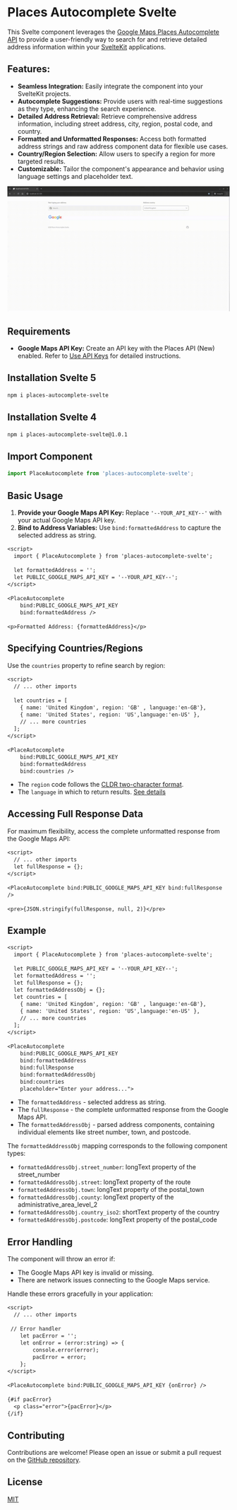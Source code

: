# Places Autocomplete Svelte

This Svelte component leverages the [Google Maps Places Autocomplete API](https://developers.google.com/maps/documentation/javascript/place-autocomplete-overview) to provide a user-friendly way to search for and retrieve detailed address information within your [SvelteKit](https://kit.svelte.dev) applications.

## Features:

- **Seamless Integration:** Easily integrate the component into your SvelteKit projects.
- **Autocomplete Suggestions:** Provide users with real-time suggestions as they type, enhancing the search experience.
- **Detailed Address Retrieval:** Retrieve comprehensive address information, including street address, city, region, postal code, and country.
- **Formatted and Unformatted Responses:** Access both formatted address strings and raw address component data for flexible use cases.
- **Country/Region Selection:** Allow users to specify a region for more targeted results.
- **Customizable:** Tailor the component's appearance and behavior using language settings and placeholder text.

![Places Autocomplete Svelte](places-autocomplete-svelte.gif)


## Requirements

- **Google Maps API Key:** Create an API key with the Places API (New) enabled. Refer to [Use API Keys](https://developers.google.com/maps/documentation/javascript/get-api-key) for detailed instructions.

## Installation Svelte 5

```bash
npm i places-autocomplete-svelte
```

## Installation Svelte 4

```bash
npm i places-autocomplete-svelte@1.0.1
```

## Import Component

```javascript
import PlaceAutocomplete from 'places-autocomplete-svelte';
```

## Basic Usage

1. **Provide your Google Maps API Key:** Replace `'--YOUR_API_KEY--'` with your actual Google Maps API key.
2. **Bind to Address Variables:** Use `bind:formattedAddress` to capture the selected address as string.

```svelte
<script>
  import { PlaceAutocomplete } from 'places-autocomplete-svelte';

  let formattedAddress = '';
  let PUBLIC_GOOGLE_MAPS_API_KEY = '--YOUR_API_KEY--';
</script>

<PlaceAutocomplete 
    bind:PUBLIC_GOOGLE_MAPS_API_KEY 
    bind:formattedAddress />

<p>Formatted Address: {formattedAddress}</p> 
```


## Specifying Countries/Regions

Use the `countries` property to refine search by region:

```svelte
<script>
  // ... other imports

  let countries = [
    { name: 'United Kingdom', region: 'GB' , language:'en-GB'},
    { name: 'United States', region: 'US',language:'en-US' },
    // ... more countries
  ];
</script>

<PlaceAutocomplete 
    bind:PUBLIC_GOOGLE_MAPS_API_KEY 
    bind:formattedAddress 
    bind:countries /> 
```

- The `region` code follows the [CLDR two-character format](https://developers.google.com/maps/documentation/javascript/reference/autocomplete-data#AutocompleteRequest).
- The `language` in which to return results. [See details](https://developers.google.com/maps/documentation/javascript/reference/autocomplete-data#AutocompleteRequest.language)

## Accessing Full Response Data

For maximum flexibility, access the complete unformatted response from the Google Maps API:

```svelte
<script>
  // ... other imports
  let fullResponse = {}; 
</script>

<PlaceAutocomplete bind:PUBLIC_GOOGLE_MAPS_API_KEY bind:fullResponse />

<pre>{JSON.stringify(fullResponse, null, 2)}</pre>
```

## Example
```svelte
<script>
  import { PlaceAutocomplete } from 'places-autocomplete-svelte';

  let PUBLIC_GOOGLE_MAPS_API_KEY = '--YOUR_API_KEY--';
  let formattedAddress = '';
  let fullResponse = {};
  let formattedAddressObj = {};
  let countries = [
    { name: 'United Kingdom', region: 'GB' , language:'en-GB'},
    { name: 'United States', region: 'US',language:'en-US' },
    // ... more countries
  ];
</script>

<PlaceAutocomplete 
    bind:PUBLIC_GOOGLE_MAPS_API_KEY 
    bind:formattedAddress
    bind:fullResponse
    bind:formattedAddressObj
    bind:countries
    placeholder="Enter your address...">

```
- The `formattedAddress` - selected address as string.
- The `fullResponse` - the complete unformatted response from the Google Maps API.
- The `formattedAddressObj` - parsed address components, containing individual elements like street number, town, and postcode.

The `formattedAddressObj` mapping corresponds to the following component types:

- `formattedAddressObj.street_number`: longText property of the street_number
- `formattedAddressObj.street`: longText property of the route
- `formattedAddressObj.town`: longText property of the postal_town
- `formattedAddressObj.county`: longText property of the administrative_area_level_2
- `formattedAddressObj.country_iso2`: shortText property of the country
- `formattedAddressObj.postcode`: longText property of the postal_code



## Error Handling

The component will throw an error if:
  - The Google Maps API key is invalid or missing.
  - There are network issues connecting to the Google Maps service.

Handle these errors gracefully in your application:

```svelte
<script>
  // ... other imports

 // Error handler
    let pacError = '';
	let onError = (error:string) => {
		console.error(error);
        pacError = error;
	};
</script>

<PlaceAutocomplete bind:PUBLIC_GOOGLE_MAPS_API_KEY {onError} />

{#if pacError}
  <p class="error">{pacError}</p>
{/if}
```







## Contributing

Contributions are welcome! Please open an issue or submit a pull request on the [GitHub repository](https://github.com/alexpechkarev/places-autocomplete-svelte/).

## License

[MIT](LICENSE)



